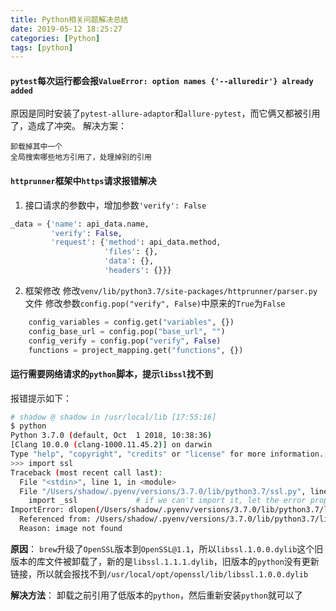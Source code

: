 ```yaml
---
title: Python相关问题解决总结
date: 2019-05-12 18:25:27
categories: [Python]
tags: [python]
---
```


#### `pytest`每次运行都会报`ValueError: option names {'--alluredir'} already added`
原因是同时安装了`pytest-allure-adaptor`和`allure-pytest`，而它俩又都被引用了，造成了冲突。
解决方案：

	卸载掉其中一个
	全局搜索哪些地方引用了，处理掉别的引用

#### `httprunner`框架中`https`请求报错解决
1. 接口请求的参数中，增加参数`'verify': False`
```python
_data = {'name': api_data.name,
         'verify': False,
         'request': {'method': api_data.method,
                     'files': {},
                     'data': {},
                     'headers': {}}}
```
2. 框架修改
修改`venv/lib/python3.7/site-packages/httprunner/parser.py`文件
修改参数`config.pop("verify", False)`中原来的`True`为`False`
```python
    config_variables = config.get("variables", {})
    config_base_url = config.pop("base_url", "")
    config_verify = config.pop("verify", False)
    functions = project_mapping.get("functions", {})
```

#### 运行需要网络请求的`python`脚本，提示`libssl`找不到
报错提示如下：
```bash
# shadow @ shadow in /usr/local/lib [17:55:16] 
$ python
Python 3.7.0 (default, Oct  1 2018, 10:38:36) 
[Clang 10.0.0 (clang-1000.11.45.2)] on darwin
Type "help", "copyright", "credits" or "license" for more information.
>>> import ssl
Traceback (most recent call last):
  File "<stdin>", line 1, in <module>
  File "/Users/shadow/.pyenv/versions/3.7.0/lib/python3.7/ssl.py", line 98, in <module>
    import _ssl             # if we can't import it, let the error propagate
ImportError: dlopen(/Users/shadow/.pyenv/versions/3.7.0/lib/python3.7/lib-dynload/_ssl.cpython-37m-darwin.so, 2): Library not loaded: /usr/local/opt/openssl/lib/libssl.1.0.0.dylib
  Referenced from: /Users/shadow/.pyenv/versions/3.7.0/lib/python3.7/lib-dynload/_ssl.cpython-37m-darwin.so
  Reason: image not found
```

**原因**：
`brew`升级了`OpenSSL`版本到`OpenSSL@1.1`，所以`libssl.1.0.0.dylib`这个旧版本的库文件被卸载了，新的是`libssl.1.1.1.dylib`，旧版本的`python`没有更新链接，所以就会报找不到`/usr/local/opt/openssl/lib/libssl.1.0.0.dylib`

**解决方法**：
卸载之前引用了低版本的`python`，然后重新安装`python`就可以了
